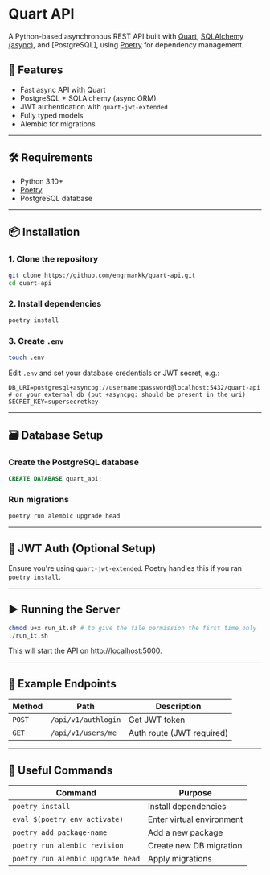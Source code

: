 # Quart API

A Python-based asynchronous REST API built with [Quart](https://pgjones.gitlab.io/quart/), [SQLAlchemy (async)](https://docs.sqlalchemy.org/en/20/orm/extensions/asyncio.html), and [PostgreSQL], using [Poetry](https://python-poetry.org/) for dependency management.

## 🚀 Features

- Fast async API with Quart
- PostgreSQL + SQLAlchemy (async ORM)
- JWT authentication with `quart-jwt-extended`
- Fully typed models
- Alembic for migrations

---

## 🛠️ Requirements

- Python 3.10+
- [Poetry](https://python-poetry.org/docs/#installation)
- PostgreSQL database

---

## 📦 Installation

### 1. Clone the repository

```bash
git clone https://github.com/engrmarkk/quart-api.git
cd quart-api
````

### 2. Install dependencies

```bash
poetry install
```

### 3. Create `.env`

```bash
touch .env
```

Edit `.env` and set your database credentials or JWT secret, e.g.:

```
DB_URI=postgresql+asyncpg://username:password@localhost:5432/quart-api # or your external db (but +asyncpg: should be present in the uri)
SECRET_KEY=supersecretkey
```

---

## 🗃️ Database Setup

### Create the PostgreSQL database

```sql
CREATE DATABASE quart_api;
```

### Run migrations

```bash
poetry run alembic upgrade head
```

---

## 🔐 JWT Auth (Optional Setup)

Ensure you're using `quart-jwt-extended`.
Poetry handles this if you ran `poetry install`.

---

## ▶️ Running the Server

```bash
chmod u+x run_it.sh # to give the file permission the first time only
./run_it.sh
```

This will start the API on [http://localhost:5000](http://localhost:5000).

---

## 🧪 Example Endpoints

| Method | Path                | Description               |
| ------ | ---------------     | ------------------------- |
| `POST` | `/api/v1/authlogin` | Get JWT token             |
| `GET`  | `/api/v1/users/me`  | Auth route (JWT required) |

---

## 🧰 Useful Commands

| Command                           | Purpose                   |
| --------------------------------- | ------------------------- |
| `poetry install`                  | Install dependencies      |
| `eval $(poetry env activate)`     | Enter virtual environment |
| `poetry add package-name`         | Add a new package         |
| `poetry run alembic revision`     | Create new DB migration   |
| `poetry run alembic upgrade head` | Apply migrations          |
